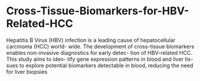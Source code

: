 # Cross-Tissue-Biomarkers-for-HBV-Related-HCC

Hepatitis B Virus (HBV) infection is a leading
cause of hepatocellular carcinoma (HCC) world-
wide. The development of cross-tissue biomarkers
enables non-invasive diagnostics for early detec-
tion of HBV-related HCC. This study aims to iden-
tify gene expression patterns in blood and liver tis-
sues to explore potential biomarkers detectable in
blood, reducing the need for liver biopsies
